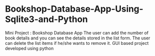 # Bookshop-Database-App-Using-Sqlite3-and-Python
Mini Project : Bookshop Database App The user can add the number of book details and you can see the details stored in the list form. The user can delete the list items if he/she wants to remove it. GUI based project developed using python
